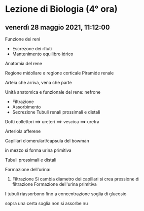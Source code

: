 # Lezione di Biologia (4° ora)

## venerdì 28 maggio 2021, 11:12:00

Funzione dei reni


* Escrezone dei rfiuti
* Mantenimento equilibro idrico

Anatomia del rene

Regione midollare e regione corticale
Piramide renale

Arteia che arriva, vena che parte

Unità anatomica e funzionale del rene: nefrone

* Filtrazione
* Assorbimento
* Secrezione
Tubuli renali prossimali e distali

Dotti collettori $\implies$ ureteri $\implies$ vescica $\implies$ uretra

Arteriola afferene

Capillari clomerulari/capsula del bowman

in mezzo si forma urina primitiva

Tubuli prossimali e distali


Formazione dell'urina:

1) Filtrazione
Si cambia diametro dei capillari
si crea pressione di filtrazione
Formazione dell'urina primitiva

I tubuli riassorbono fino a concentrazione soglia di glucosio

sopra una certa soglia non si assorbe nu
<!--stackedit_data:
eyJoaXN0b3J5IjpbLTE2NTk1MzAzOTgsMTkzMzM4MTI2OV19
-->